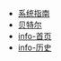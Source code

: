 <!-- docs/_sidebar.md -->

* [系统指南](/)
* [贝特尔](/work_btr)
* [info-首页](info/)
* [info-历史](info/history)